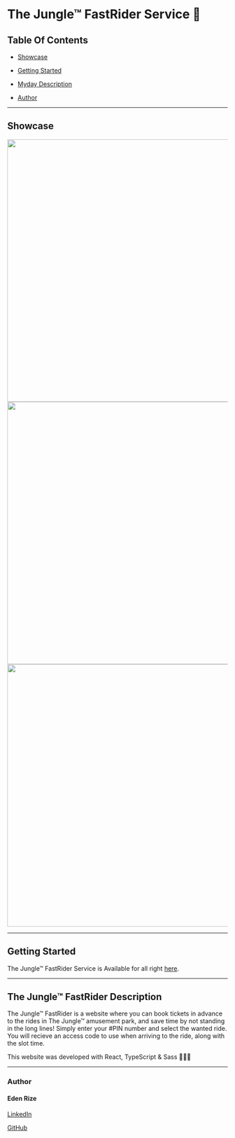 #  The Jungle™ FastRider Service 🎡


## Table Of Contents


* [Showcase](#showcase)
  
* [Getting Started](#start)
  
* [Myday Description](#desc)
  
* [Author](#author)
<hr />


## <a id="showcase" /> Showcase


<img width="600px" src="https://res.cloudinary.com/dkvliixzt/image/upload/v1711449550/Screenshot_2024-03-26_123900_kujg19.png" />
<img width="600px"  src="https://res.cloudinary.com/dkvliixzt/image/upload/v1711449576/Screenshot_2024-03-26_123926_dacas8.png" />
<img width="600px"  src="https://res.cloudinary.com/dkvliixzt/image/upload/v1711449608/Screenshot_2024-03-26_124000_xqcgth.png" />
<hr />

## <a id="start" /> Getting Started

The Jungle™ FastRider Service is Available for all right <a href="https://the-jungle-fastrider.netlify.app/" target="_blank">here</a>.
<hr />


## <a id="desc" /> The Jungle™ FastRider Description

The Jungle™ FastRider is a website where you can book tickets in advance to the rides in The Jungle™ amusement park, and save time by not standing in the long lines!
Simply enter your #PIN number and select the wanted ride. You will recieve an access code to use when arriving to the ride, along with the slot time.

This website was developed with React, TypeScript & Sass 👩🏻‍💻
<hr />


### Author

#### Eden Rize

[LinkedIn](https://www.linkedin.com/in/eden-rize-9476541b7/)

[GitHub](https://github.com/EdenRize)



